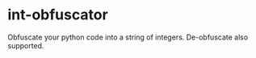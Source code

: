 # int-obfuscator
Obfuscate your python code into a string of integers. De-obfuscate also supported.
